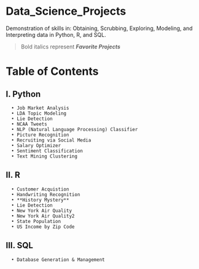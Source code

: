 # Data_Science_Projects
Demonstration of skills in: Obtaining, Scrubbing, Exploring, Modeling, and Interpreting data in Python, R, and SQL.
   > Bold italics represent **_Favorite Projects_**

# Table of Contents
   ## I. Python
      • Job Market Analysis
      • LDA Topic Modeling
      • Lie Detection
      • NCAA Tweets
      • NLP (Natural Language Processing) Classifier
      • Picture Recognition
      • Recruiting via Social Media
      • Salary Optimizer
      • Sentiment Classification
      • Text Mining Clustering
   
   
   
   ## II. R
      • Customer Acquistion
      • Handwriting Recognition
      • **History Mystery**
      • Lie Detection
      • New York Air Quality
      • New York Air Quality2
      • State Population
      • US Income by Zip Code
      

          
   ## III. SQL
      • Database Generation & Management
